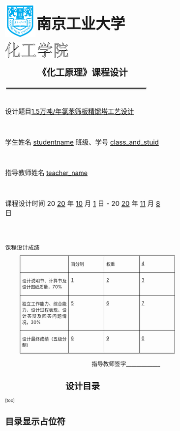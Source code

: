<style type="text/css">
    td {
        border-bottom-color: #000000;
        border-bottom-style: solid;
        border-bottom-width: 0.75pt;
        border-left-color: #000000;
        border-left-style: solid;
        border-left-width: 0.75pt;
        border-right-color: #000000;
        border-right-style: solid;
        border-right-width: 0.75pt;
        border-top-color: #000000;
        border-top-style: solid;
        border-top-width: 0.75pt;
        padding-left: 5.03pt;
        padding-right: 5.03pt;
        vertical-align: top;
        width: 77pt;
    }
</style>
<p style="">
    <img style="text-align: left" alt="" height="108" src="resources/工大校徽.png" width="98"/>
    <span style="font-size:10.5pt; font-weight:normal"></span>
    <span style="text-align: center;font-size:36pt; font-weight:bold; vertical-align:20pt">
            南京工业大学</span></p>
<img
        alt="" height="50" src="resources/化工学院艺术字.png"
        style="position:relative; "
        width="206"
/>
<!--<p style="font-size:16pt;  text-align:center; ">-->
<!--    <span style="font-size:22pt; font-weight:bold">&#xa0;</span></p>-->

<p style="font-size:16pt;  text-align:center; ">
    <span style="font-size:22pt; font-weight:bold">《化工原理》课程设计</span></p>
<img
        src="resources/衬线.png" alt="" height="6" width="462"
        style="text-align:center;"
/>

<p style="text-align:center;"><span
        style="font-size:10.5pt"
>&#xa0;</span></p>
<p style="font-size:16pt;  text-align:justify; ">
    <span style="font-size:16pt">设计题目</span><span
        style="font-size:16pt; text-decoration:underline"
>1.5万吨/年氯苯筛板精馏塔工艺设计</span>
    <span style="font-size:16pt"> </span></p>
<p style="font-size:16pt;  text-align:justify; ">
    <span style="font-size:16pt">&#xa0;</span></p>
<p style="font-size:16pt;  text-align:justify; ">
    <span style="font-size:16pt">学生姓名</span>
    <span style="font-size:16pt; text-decoration:underline">
            studentname</span>
    <span style="font-size:16pt"> </span>
    <span style="font-size:16pt">班级、学号</span>
    <span style="font-size:16pt; text-decoration:underline">
            class_and_stuid</span>
    <span style="font-size:16pt"></span></p>
<p style="font-size:16pt;  text-align:justify; ">
    <span style="font-size:16pt">&#xa0;</span></p>
<p style="font-size:16pt;  text-align:justify; ">
    <span style="font-size:16pt">指导教师姓名</span>
    <span style="font-size:15pt; text-decoration:underline">teacher_name</span>
    <span style="font-size:16pt"></span>
</p>
<p style="font-size:16pt;  text-align:justify; ">
    <span style="font-size:16pt">&#xa0;</span></p>
<p style="font-size:16pt;  text-align:justify; ">
    <span style="font-size:16pt">课程设计时间</span>
    <span style="font-size:16pt">20</span>
    <span style="font-size:16pt; text-decoration:underline">20</span>
    <span style="font-size:16pt">年</span>
    <span style="font-size:16pt;text-decoration:underline">10</span>
    <span style="font-size:16pt">月</span>
    <span style="font-size:16pt; text-decoration:underline">1</span>
    <span style="font-size:16pt">日</span>
    <span style="font-size:16pt">-</span>
    <span style="font-size:16pt">20</span>
    <span style="font-size:16pt; text-decoration:underline">20</span>
    <span style="font-size:16pt">年</span>
    <span style="font-size:16pt; text-decoration:underline">11</span>
    <span style="font-size:16pt">月</span>
    <span style="font-size:16pt; text-decoration:underline">8</span>
    <span style="font-size:16pt">日</span>
    <span style="font-size:16pt"> </span>
</p>
<p style="text-align:center; "><span
        style="font-size:10.5pt"
>&#xa0;</span></p>
<p style="text-align:center; "><span
        style="font-size:10.5pt"
>&#xa0;</span></p>
<p style="text-align:justify;">
    <span style="font-size:14pt">课程设计成绩</span></p>
<table style="border-collapse:collapse; margin-left:35.75pt">
    <tr>
        <td>
            <p style="text-align:justify;"><span
                    style="font-size:10.5pt"
            >&#xa0;</span></p></td>
        <td>
            <p style="text-align:justify;"><span
                    style="font-size:10.5pt"
            >百分制</span><span
                    style="font-size:10.5pt"
            > </span></p></td>
        <td>
            <p style="text-align:justify;"><span
                    style="font-size:10.5pt"
            >权重</span></p></td>
        <td>
            <p style="text-align:justify;"><span
                    style="font-size:10.5pt; text-decoration:underline"
            >4</span></p>
        </td>
    </tr>
    <tr>
        <td style="border-bottom-color:#000000; border-bottom-style:solid; border-bottom-width:0.75pt; border-left-color:#000000; border-left-style:solid; border-left-width:0.75pt; border-right-color:#000000; border-right-style:solid; border-right-width:0.75pt; border-top-color:#000000; border-top-style:solid; border-top-width:0.75pt; padding-left:5.03pt; padding-right:5.03pt; vertical-align:top; width:110.5pt">
            <p style="text-align:justify;"><span
                    style="font-size:10.5pt"
            >设计说明书、计算书及设计图纸质量，</span><span
                    style="font-size:10.5pt"
            >70%</span></p></td>
        <td>
            <p style="text-align:justify;"><span
                    style="font-size:10.5pt; text-decoration:underline"
            >1</span></p>
        </td>
        <td>
            <p style="text-align:justify;"><span
                    style="font-size:10.5pt; text-decoration:underline"
            >2</span></p>
        </td>
        <td>
            <p style="text-align:justify;"><span
                    style="font-size:10.5pt; text-decoration:underline"
            >3</span></p>
        </td>
    </tr>
    <tr>
        <td style="border-bottom-color:#000000; border-bottom-style:solid; border-bottom-width:0.75pt; border-left-color:#000000; border-left-style:solid; border-left-width:0.75pt; border-right-color:#000000; border-right-style:solid; border-right-width:0.75pt; border-top-color:#000000; border-top-style:solid; border-top-width:0.75pt; padding-left:5.03pt; padding-right:5.03pt; vertical-align:top; width:110.5pt">
            <p style="text-align:justify;"><span
                    style="font-size:10.5pt"
            >独立工作能力、综合能力、设计过程表现、设计答辩及回答问题情况，</span><span
                    style="font-size:10.5pt"
            >30%</span></p></td>
        <td>
            <p style="text-align:justify;"><span
                    style="font-size:10.5pt; text-decoration:underline"
            >5</span></p>
        </td>
        <td>
            <p style="text-align:justify;"><span
                    style="font-size:10.5pt; text-decoration:underline"
            >6</span></p>
        </td>
        <td>
            <p style="text-align:justify;"><span
                    style="font-size:10.5pt; text-decoration:underline"
            >7</span></p>
        </td>
    </tr>
    <tr>
        <td style="border-bottom-color:#000000; border-bottom-style:solid; border-bottom-width:0.75pt; border-left-color:#000000; border-left-style:solid; border-left-width:0.75pt; border-right-color:#000000; border-right-style:solid; border-right-width:0.75pt; border-top-color:#000000; border-top-style:solid; border-top-width:0.75pt; padding-left:5.03pt; padding-right:5.03pt; vertical-align:top; width:110.5pt">
            <p style="text-align:justify;"><span
                    style="font-size:10.5pt"
            >设计最终成绩（五级分制）</span></p></td>
        <td>
            <p style="text-align:justify;"><span
                    style="font-size:10.5pt; text-decoration:underline"
            >8</span></p>
        </td>
        <td>
            <p style="text-align:justify;"><span
                    style="font-size:10.5pt; text-decoration:underline"
            >9</span></p>
        </td>
        <td>
            <p style="text-align:justify;">
                <span style="font-size:10.5pt; text-decoration:underline">0</span></p>
        </td>
    </tr>
</table>
<p style="font-size:14pt;  text-align:right;"><span
        style="font-size:14pt"
>指导教师签字</span><span
        style="font-size:14pt; text-decoration:underline"
>_____________</span></p>
<div STYLE="page-break-after: always;"></div>
<h1 style="text-align:center">设计目录</h1>

[toc]

# 目录显示占位符